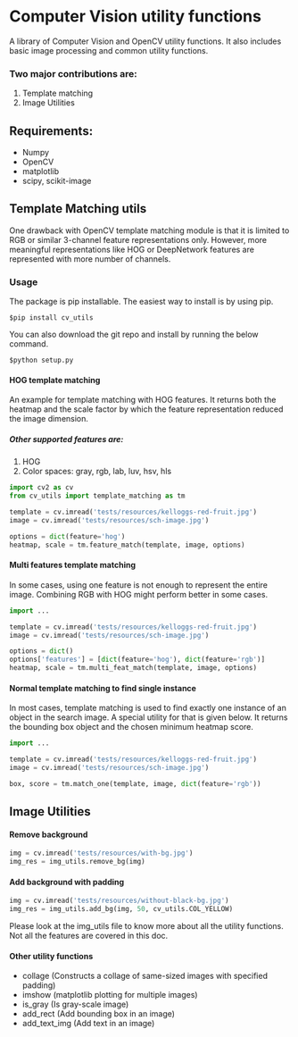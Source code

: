 Computer Vision utility functions
=================================
A library of Computer Vision and OpenCV utility functions. It also includes basic image processing and common utility functions.

### Two major contributions are:
1. Template matching
2. Image Utilities

## Requirements:
- Numpy
- OpenCV
- matplotlib
- scipy, scikit-image

## Template Matching utils
One drawback with OpenCV template matching module is that it is limited to RGB or similar 3-channel feature representations only. However, more meaningful representations like HOG or DeepNetwork features are represented with more number of channels.

### Usage
The package is pip installable. The easiest way to install is by using pip.

``` $pip install cv_utils ```

You can also download the git repo and install by running the below command.

``` $python setup.py ```

#### HOG template matching
An example for template matching with HOG features. It returns both the heatmap and the scale factor by which the feature representation reduced the image dimension.
##### Other supported features are: 
1. HOG
2. Color spaces: gray, rgb, lab, luv, hsv, hls

```python
import cv2 as cv
from cv_utils import template_matching as tm

template = cv.imread('tests/resources/kelloggs-red-fruit.jpg')
image = cv.imread('tests/resources/sch-image.jpg')

options = dict(feature='hog')
heatmap, scale = tm.feature_match(template, image, options)
```

#### Multi features template matching
In some cases, using one feature is not enough to represent the entire image. Combining RGB with HOG might perform better in some cases.
```python
import ...

template = cv.imread('tests/resources/kelloggs-red-fruit.jpg')
image = cv.imread('tests/resources/sch-image.jpg')

options = dict()
options['features'] = [dict(feature='hog'), dict(feature='rgb')]
heatmap, scale = tm.multi_feat_match(template, image, options)
```

#### Normal template matching to find single instance
In most cases, template matching is used to find exactly one instance of an object in the search image. A special utility for that is given below. It returns the bounding box object and the chosen minimum heatmap score.
```python
import ...

template = cv.imread('tests/resources/kelloggs-red-fruit.jpg')
image = cv.imread('tests/resources/sch-image.jpg')

box, score = tm.match_one(template, image, dict(feature='rgb'))
```

## Image Utilities
#### Remove background
```python
img = cv.imread('tests/resources/with-bg.jpg')
img_res = img_utils.remove_bg(img)
```

#### Add background with padding
```python
img = cv.imread('tests/resources/without-black-bg.jpg')
img_res = img_utils.add_bg(img, 50, cv_utils.COL_YELLOW)
```

Please look at the img_utils file to know more about all the utility functions. Not all the features are covered in this doc.
#### Other utility functions
- collage (Constructs a collage of same-sized images with specified padding)
- imshow  (matplotlib plotting for multiple images)
- is_gray (Is gray-scale image)
- add_rect (Add bounding box in an image)
- add_text_img (Add text in an image)
 
